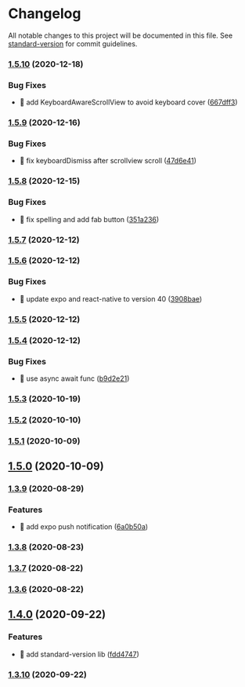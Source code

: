 # Changelog

All notable changes to this project will be documented in this file. See [standard-version](https://github.com/conventional-changelog/standard-version) for commit guidelines.

### [1.5.10](https://github.com/yeukfei02/lunchPickerReactNative/compare/v1.5.9...v1.5.10) (2020-12-18)


### Bug Fixes

* 🐛 add KeyboardAwareScrollView to avoid keyboard cover ([667dff3](https://github.com/yeukfei02/lunchPickerReactNative/commit/667dff32498114f41dc772c109b29777bde41d01))

### [1.5.9](https://github.com/yeukfei02/lunchPickerReactNative/compare/v1.5.8...v1.5.9) (2020-12-16)


### Bug Fixes

* 🐛 fix keyboardDismiss after scrollview scroll ([47d6e41](https://github.com/yeukfei02/lunchPickerReactNative/commit/47d6e41806673e502049040e1206f14bbcb91e49))

### [1.5.8](https://github.com/yeukfei02/lunchPickerReactNative/compare/v1.5.7...v1.5.8) (2020-12-15)


### Bug Fixes

* 🐛 fix spelling and add fab button ([351a236](https://github.com/yeukfei02/lunchPickerReactNative/commit/351a236b9bb8db774d8109cc97a91998a29136e6))

### [1.5.7](https://github.com/yeukfei02/lunchPickerReactNative/compare/v1.5.6...v1.5.7) (2020-12-12)

### [1.5.6](https://github.com/yeukfei02/lunchPickerReactNative/compare/v1.5.5...v1.5.6) (2020-12-12)


### Bug Fixes

* 🐛 update expo and react-native to version 40 ([3908bae](https://github.com/yeukfei02/lunchPickerReactNative/commit/3908bae563e449ca5ac2e5b701a68cc2f0ab5b05))

### [1.5.5](https://github.com/yeukfei02/lunchPickerReactNative/compare/v1.5.4...v1.5.5) (2020-12-12)

### [1.5.4](https://github.com/yeukfei02/lunchPickerReactNative/compare/v1.5.3...v1.5.4) (2020-12-12)


### Bug Fixes

* 🐛 use async await func ([b9d2e21](https://github.com/yeukfei02/lunchPickerReactNative/commit/b9d2e21e6ee30729b870585a316911f70eea46d5))

### [1.5.3](https://github.com/yeukfei02/lunchPickerReactNative/compare/v1.5.2...v1.5.3) (2020-10-19)

### [1.5.2](https://github.com/yeukfei02/lunchPickerReactNative/compare/v1.5.1...v1.5.2) (2020-10-10)

### [1.5.1](https://github.com/yeukfei02/lunchPickerReactNative/compare/v1.5.0...v1.5.1) (2020-10-09)

## [1.5.0](https://github.com/yeukfei02/lunchPickerReactNative/compare/v1.4.0...v1.5.0) (2020-10-09)

### [1.3.9](https://github.com/yeukfei02/lunchPickerReactNative/compare/v1.3.8...v1.3.9) (2020-08-29)


### Features

* 🎸 add expo push notification ([6a0b50a](https://github.com/yeukfei02/lunchPickerReactNative/commit/6a0b50a253d329e19f66ba8af257e10cfeba3470))

### [1.3.8](https://github.com/yeukfei02/lunchPickerReactNative/compare/v1.3.7...v1.3.8) (2020-08-23)

### [1.3.7](https://github.com/yeukfei02/lunchPickerReactNative/compare/v1.3.6...v1.3.7) (2020-08-22)

### [1.3.6](https://github.com/yeukfei02/lunchPickerReactNative/compare/v1.3.5...v1.3.6) (2020-08-22)

## [1.4.0](https://github.com/yeukfei02/lunchPickerReactNative/compare/v1.3.10...v1.4.0) (2020-09-22)


### Features

* 🎸 add standard-version lib ([fdd4747](https://github.com/yeukfei02/lunchPickerReactNative/commit/fdd47473163e054d123f4e7e3d4abb57b457be01))

### [1.3.10](https://github.com/yeukfei02/lunchPickerReactNative/compare/v1.3.5...v1.3.10) (2020-09-22)
